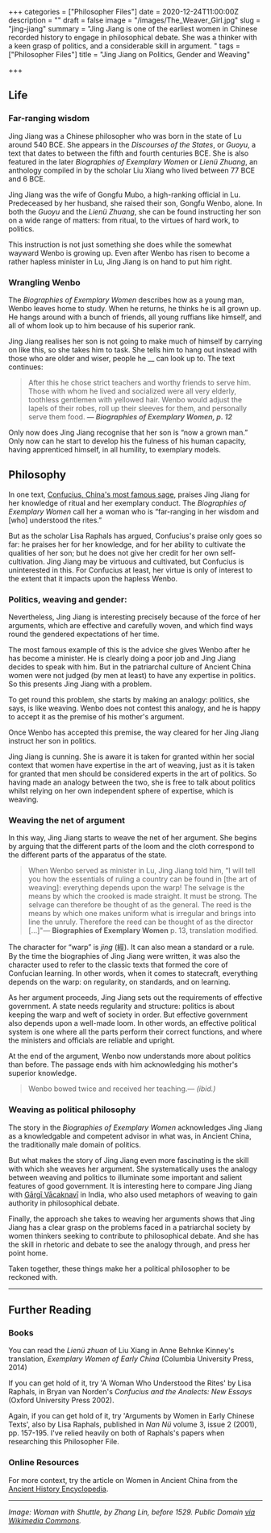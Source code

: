 +++
categories = ["Philosopher Files"]
date = 2020-12-24T11:00:00Z
description = ""
draft = false
image = "/images/The_Weaver_Girl.jpg"
slug = "jing-jiang"
summary = "Jing Jiang is one of the earliest women in Chinese recorded history to engage in philosophical debate. She was a thinker with a keen grasp of politics, and a considerable skill in argument. "
tags = ["Philosopher Files"]
title = "Jing Jiang on Politics, Gender and Weaving"

+++


## **Life**

### Far-ranging wisdom

Jing Jiang was a Chinese philosopher who was born in the state of Lu around 540 BCE. She appears in the _Discourses of the States_, or _Guoyu_, a text that dates to between the fifth and fourth centuries BCE. She is also featured in the later _Biographies of Exemplary Women_ or _Lienü Zhuang_, an anthology compiled in by the scholar Liu Xiang who lived between 77 BCE and 6 BCE.

Jing Jiang was the wife of Gongfu Mubo, a high-ranking official in Lu. Predeceased by her husband, she raised their son, Gongfu Wenbo, alone. In both the _Guoyu_ and the _Lienü Zhuang_, she can be found instructing her son on a wide range of matters: from ritual, to the virtues of hard work, to politics.

This instruction is not just something she does while the somewhat wayward Wenbo is growing up. Even after Wenbo has risen to become a rather hapless minister in Lu, Jing Jiang is on hand to put him right.

### Wrangling Wenbo

The _Biographies of Exemplary Women_ describes how as a young man, Wenbo leaves home to study. When he returns, he thinks he is all grown up. He hangs around with a bunch of friends, all young ruffians like himself, and all of whom look up to him because of his superior rank.

Jing Jiang realises her son is not going to make much of himself by carrying on like this, so she takes him to task. She tells him to hang out instead with those who are older and wiser, people he __ can look up to. The text continues:

> After this he chose strict teachers and worthy friends to serve him. Those with whom he lived and socialized were all very elderly, toothless gentlemen with yellowed hair. Wenbo would adjust the lapels of their robes, roll up their sleeves for them, and personally serve them food. **— _Biographies of Exemplary Women, p. 12_**

Only now does Jing Jiang recognise that her son is “now a grown man.” Only now can he start to develop his the fulness of his human capacity, having apprenticed himself, in all humility, to exemplary models.

## **Philosophy**

In one text, [Confucius, China's most famous sage](/confucius), praises Jing Jiang for her knowledge of ritual and her exemplary conduct. The _Biographies of Exemplary Women_ call her a woman who is “far-ranging in her wisdom and [who] understood the rites.”

But as the scholar Lisa Raphals has argued, Confucius's praise only goes so far: he praises her for her knowledge, and for her ability to cultivate the qualities of her son; but he does not give her credit for her own self-cultivation. Jing Jiang may be virtuous and cultivated, but Confucius is uninterested in this. For Confucius at least, her virtue is only of interest to the extent that it impacts upon the hapless Wenbo.

### **Politics, weaving and gender:**

Nevertheless, Jing Jiang is interesting precisely because of the force of her arguments, which are effective and carefully woven, and which find ways round the gendered expectations of her time.

The most famous example of this is the advice she gives Wenbo after he has become a minister. He is clearly doing a poor job and Jing Jiang decides to speak with him. But in the patriarchal culture of Ancient China women were not judged (by men at least) to have any expertise in politics. So this presents Jing Jiang with a problem.

To get round this problem, she starts by making an analogy: politics, she says, is like weaving. Wenbo does not contest this analogy, and he is happy to accept it as the premise of his mother's argument.

Once Wenbo has accepted this premise, the way cleared for her Jing Jiang instruct her son in politics.

Jing Jiang is cunning. She is aware it is taken for granted within her social context that women have expertise in the art of weaving, just as it is taken for granted that men should be considered experts in the art of politics. So having made an analogy between the two, she is free to talk about politics whilst relying on her own independent sphere of expertise, which is weaving.

### Weaving the net of argument

In this way, Jing Jiang starts to weave the net of her argument. She begins by arguing that the different parts of the loom and the cloth correspond to the different parts of the apparatus of the state.

> When Wenbo served as minister in Lu, Jing Jiang told him, “I will tell you how the essentials of ruling a country can be found in [the art of weaving]: everything depends upon the warp! The selvage is the means by which the crooked is made straight. It must be strong. The selvage can therefore be thought of as the general. The reed is the means by which one makes uniform what is irregular and brings into line the unruly. Therefore the reed can be thought of as the director [...]"— **Biographies of Exemplary Women** p. 13, translation modified.

The character for “warp” is _jing_ (經). It can also mean a standard or a rule. By the time the biographies of Jing Jiang were written, it was also the character used to refer to the classic texts that formed the core of Confucian learning. In other words, when it comes to statecraft, everything depends on the warp: on regularity, on standards, and on learning.

As her argument proceeds, Jing Jiang sets out the requirements of effective government. A state needs regularity and structure: politics is about keeping the warp and weft of society in order. But effective government also depends upon a well-made loom. In other words, an effective political system is one where all the parts perform their correct functions, and where the ministers and officials are reliable and upright.

At the end of the argument, Wenbo now understands more about politics than before. The passage ends with him acknowledging his mother's superior knowledge.

> Wenbo bowed twice and received her teaching._— (ibid.)_

### Weaving as political philosophy

The story in the _Biographies of Exemplary Women_ acknowledges Jing Jiang as a knowledgable and competent advisor in what was, in Ancient China, the traditionally male domain of politics.

But what makes the story of Jing Jiang even more fascinating is the skill with which she weaves her argument. She systematically uses the analogy between weaving and politics to illuminate some important and salient features of good government. It is interesting here to compare Jing Jiang with [Gārgī Vācaknavī](gargi) in India, who also used metaphors of weaving to gain authority in philosophical debate.

Finally, the approach she takes to weaving her arguments shows that Jing Jiang has a clear grasp on the problems faced in a patriarchal society by women thinkers seeking to contribute to philosophical debate. And she has the skill in rhetoric and debate to see the analogy through, and press her point home.

Taken together, these things make her a political philosopher to be reckoned with.

---

## **Further Reading**

### **Books**

You can read the _Lienü zhuan_ of Liu Xiang in Anne Behnke Kinney's translation, _Exemplary Women of Early China_ (Columbia University Press, 2014)

If you can get hold of it, try 'A Woman Who Understood the Rites' by Lisa Raphals, in Bryan van Norden's _Confucius and the Analects: New Essays_ (Oxford University Press 2002).

Again, if you can get hold of it, try 'Arguments by Women in Early Chinese Texts', also by Lisa Raphals, published in _Nan Nü_ volume 3, issue 2 (2001), pp. 157-195. I've relied heavily on both of Raphals's papers when researching this Philosopher File.

### **Online Resources**

For more context, try the article on Women in Ancient China from the [Ancient History Encyclopedia](https://www.ancient.eu/article/1136/women-in-ancient-china/).

---

_Image: Woman with Shuttle, by Zhang Lin, before 1529. Public Domain [via Wikimedia Commons](https://commons.wikimedia.org/wiki/File:The_Weaver_Girl,_by_Zhang_Ling.jpg)._





